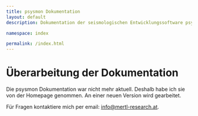 ```yaml
---
title: psysmon Dokumentation
layout: default
description: Dokumentation der seismologischen Entwicklungssoftware psysmon.

namespace: index

permalink: /index.html
---
```

# Überarbeitung der Dokumentation

Die psysmon Dokumentation war nicht mehr aktuell. Deshalb habe ich sie von der Homepage genommen. An einer neuen Version wird gearbeitet.

Für Fragen kontaktiere mich per email:  [info@mertl-research.at](mailto:info@mertl-research.at).

